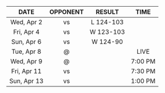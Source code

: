 |    DATE     |          OPPONENT           |  RESULT   |  TIME   |
|:-----------:|:---------------------------:|:---------:|:-------:|
| Wed, Apr 2  |       vs [](/r/heat)        | L 124-103 |         |
| Fri, Apr 4  |       vs [](/r/suns)        | W 123-103 |         |
| Sun, Apr 6  | vs [](/r/washingtonwizards) | W 124-90  |         |
| Tue, Apr 8  |      @ [](/r/nyknicks)      |           |  LIVE   |
| Wed, Apr 9  |    @ [](/r/orlandomagic)    |           | 7:00 PM |
| Fri, Apr 11 | vs [](/r/charlottehornets)  |           | 7:30 PM |
| Sun, Apr 13 | vs [](/r/charlottehornets)  |           | 1:00 PM |